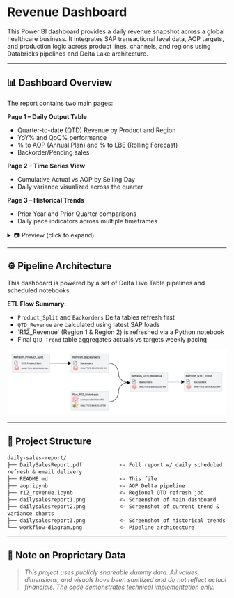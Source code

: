 # Revenue Dashboard

This Power BI dashboard provides a daily revenue snapshot across a global healthcare business. It integrates SAP transactional level data, AOP targets, and production logic across product lines, channels, and regions using Databricks pipelines and Delta Lake architecture.

---

## 📊 Dashboard Overview

The report contains two main pages:

**Page 1 – Daily Output Table**

* Quarter-to-date (QTD) Revenue by Product and Region
* YoY% and QoQ% performance
* % to AOP (Annual Plan) and % to LBE (Rolling Forecast)
* Backorder/Pending sales

**Page 2 – Time Series View**

* Cumulative Actual vs AOP by Selling Day
* Daily variance visualized across the quarter

**Page 3 – Historical Trends**

* Prior Year and Prior Quarter comparisons
* Daily pace indicators across multiple timeframes

<details>
  <summary>📷 Preview (click to expand)</summary>

![Page 1](dailysalesreport1.png)

![Page 2](dailysalesreport2.png)

![Page 3](dailysalesreport3.png)

</details>

---

## ⚙️ Pipeline Architecture

This dashboard is powered by a set of Delta Live Table pipelines and scheduled notebooks:

**ETL Flow Summary:**

* `Product_Split` and `Backorders` Delta tables refresh first
* `QTD_Revenue` are calculated using latest SAP loads
* `R12_Revenue' (Region 1 & Region 2) is refreshed via a Python notebook
* Final `QTD_Trend` table aggregates actuals vs targets weekly pacing

![Workflow](workflow-diagram.png)

---

## 📂 Project Structure

```
daily-sales-report/
├── DailySalesReport.pdf            <- Full report w/ daily scheduled refresh & email delivery
├── README.md                       <- This file
├── aop.ipynb                       <- AOP Delta pipeline
├── r12_revenue.ipynb               <- Regional QTD refresh job
├── dailysalesreport1.png           <- Screenshot of main dashboard
├── dailysalesreport2.png           <- Screenshot of current trend & variance charts
├── dailysalesreport3.png           <- Screenshot of historical trends
└── workflow-diagram.png            <- Pipeline architecture
```

---

## 🔐 Note on Proprietary Data

> *This project uses publicly shareable dummy data. All values, dimensions, and visuals have been sanitized and do not reflect actual financials. The code demonstrates technical implementation only.*
